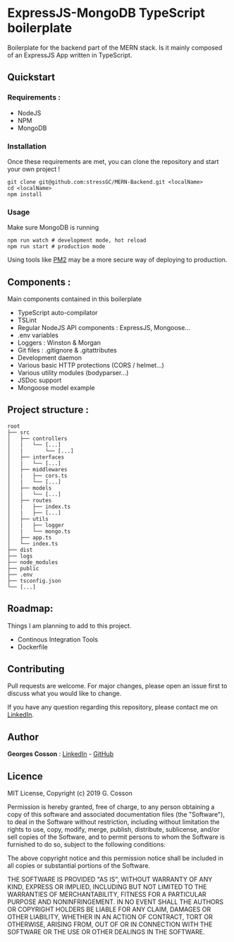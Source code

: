 # ExpressJS-MongoDB TypeScript boilerplate

Boilerplate for the backend part of the MERN stack. Is it mainly composed of an ExpressJS App written in TypeScript.

## Quickstart

### Requirements :
- NodeJS
- NPM
- MongoDB

### Installation
Once these requirements are met, you can clone the repository and start your own project !
```
git clone git@github.com:stressGC/MERN-Backend.git <localName>
cd <localName>
npm install
```
### Usage
Make sure MongoDB is running
```
npm run watch # development mode, hot reload
npm run start # production mode
```
Using tools like [PM2](http://pm2.keymetrics.io/) may be a more secure way of deploying to production.

## Components :
Main components contained in this boilerplate
- TypeScript auto-compilator
- TSLint
- Regular NodeJS API components : ExpressJS, Mongoose...
- .env variables
- Loggers : Winston & Morgan
- Git files : .gitignore & .gitattributes
- Development daemon
- Various basic HTTP protections (CORS / helmet...)
- Various utility modules (bodyparser...)
- JSDoc support
- Mongoose model example

## Project structure : 
```
root
├── src
│   ├── controllers
│   |   └── [...]
│   |       └── [...]
│   ├── interfaces
│   |   └── [...]
│   ├── middlewares
│   |   ├── cors.ts
│   |   └── [...]
│   ├── models
│   |   └── [...]
│   ├── routes
│   |   ├── index.ts
│   |   ├── [...]
│   ├── utils
│   |   ├── logger
│   |   └── mongo.ts
│   ├── app.ts
│   └── index.ts
├── dist
├── logs
├── node_modules
├── public
├── .env
├── tsconfig.json
└── [...]
```

## Roadmap:
Things I am planning to add to this project.
- Continous Integration Tools
- Dockerfile

## Contributing
Pull requests are welcome. For major changes, please open an issue first to discuss what you would like to change.

If you have any question regarding this repository, please contact me on [LinkedIn](https://www.linkedin.com/in/georges-cosson/).

## Author
**Georges Cosson** : [LinkedIn](https://www.linkedin.com/in/georges-cosson/) - [GitHub](https://github.com/stressGC)

## Licence

MIT License, Copyright (c) 2019 G. Cosson

Permission is hereby granted, free of charge, to any person obtaining a copy of this software and associated documentation files (the "Software"), to deal
in the Software without restriction, including without limitation the rights to use, copy, modify, merge, publish, distribute, sublicense, and/or sell copies of the Software, and to permit persons to whom the Software is furnished to do so, subject to the following conditions:

The above copyright notice and this permission notice shall be included in all copies or substantial portions of the Software.

THE SOFTWARE IS PROVIDED "AS IS", WITHOUT WARRANTY OF ANY KIND, EXPRESS OR IMPLIED, INCLUDING BUT NOT LIMITED TO THE WARRANTIES OF MERCHANTABILITY, FITNESS FOR A PARTICULAR PURPOSE AND NONINFRINGEMENT. IN NO EVENT SHALL THE AUTHORS OR COPYRIGHT HOLDERS BE LIABLE FOR ANY CLAIM, DAMAGES OR OTHER
LIABILITY, WHETHER IN AN ACTION OF CONTRACT, TORT OR OTHERWISE, ARISING FROM, OUT OF OR IN CONNECTION WITH THE SOFTWARE OR THE USE OR OTHER DEALINGS IN THE
SOFTWARE.
